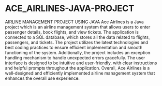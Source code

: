 # ACE_AIRLINES-JAVA-PROJECT
AIRLINE MANAGEMENT PROJECT USING JAVA
Ace Airlines is a Java project which is an airline management system that allows users to enter passenger
details, book flights, and view tickets. The application is connected to a SQL database,
which stores all the data related to flights, passengers, and tickets. The project utilizes the
latest technologies and best coding practices to ensure efficient implementation and
smooth functioning of the system. Additionally, the project includes an exception handling
mechanism to handle unexpected errors gracefully. The user interface is designed to be
intuitive and user-friendly, with clear instructions and helpful prompts throughout the
application. Overall, Ace Airlines is a well-designed and efficiently implemented airline
management system that enhances the overall use experience.
